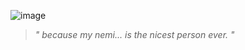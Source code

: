 ![image](https://64.media.tumblr.com/8ee44984f012f830d12c851a0ea05504/0176f352e3aa597f-36/s2048x3072/004457ff8c0a37b302359af86d59d59c7e5607e9.jpg)

> *" because my nemi... is the nicest person ever. "*
